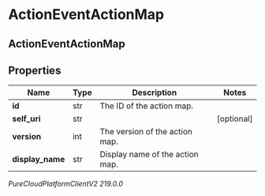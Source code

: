 # ActionEventActionMap

## ActionEventActionMap

## Properties

|Name | Type | Description | Notes|
|------------ | ------------- | ------------- | -------------|
| **id** | str | The ID of the action map. | |
| **self_uri** | str |  | [optional] |
| **version** | int | The version of the action map. | |
| **display_name** | str | Display name of the action map. | |



_PureCloudPlatformClientV2 219.0.0_
